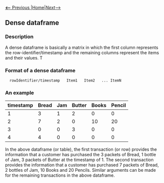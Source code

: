 [__<--__ Previous ](timeSeries.html)|[Home](index.html)|[_Next_-->](sparseDataFrame.html)


## Dense dataframe

### Description
A dense dataframe is basically a  matrix in which the first column represents the row-identifier/timestamp
and the remaining columns represent the items and their values. T

### Format of a dense dataframe 

      rowIdentifier/timestamp   Item1   Item2   ... ItemN

### An example 

  timestamp | Bread | Jam | Butter | Books | Pencil
  ---------|-----|---|------|---|------
    1| 3 | 1| 2|0 |0
    2|7|2|0|10|20
    3|0|0|3|0|0
    4|4|0|0|0|0

In the above dataframe (or table), the first transaction (or row) provides the information that a customer has purchased the 3 packets 
of Bread, 1 bottle of Jam, 3 packets of Butter at the timestamp of 1. The second transaction provides the information
that a customer has purchased 7 packets of Bread, 2 bottles of Jam, 10 Books and 20 Pencils. Similar arguments can be 
made for the remaining transactions in the above dataframe.
